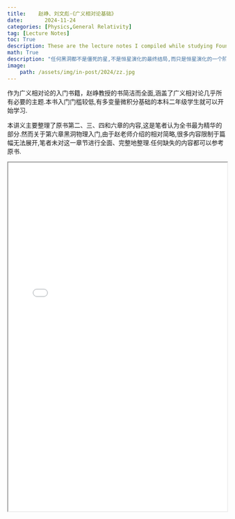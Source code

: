 ```yaml
---
title:    赵峥、刘文彪·《广义相对论基础》
date:       2024-11-24
categories: [Physics,General Relativity]
tag: [Lecture Notes]
toc: True
description: These are the lecture notes I compiled while studying Foundations of General Relativity by Professor Zhao Zheng.
math: True
description: "任何黑洞都不是僵死的星,不是恒星演化的最终结局,而只是恒星演化的一个阶段."
image: 
    path: /assets/img/in-post/2024/zz.jpg
---
```


作为广义相对论的入门书籍，赵峥教授的书简洁而全面,涵盖了广义相对论几乎所有必要的主题.本书入门门槛较低,有多变量微积分基础的本科二年级学生就可以开始学习.

本讲义主要整理了原书第二、三、四和六章的内容,这是笔者认为全书最为精华的部分.然而关于第六章黑洞物理入门,由于赵老师介绍的相对简略,很多内容限制于篇幅无法展开,笔者未对这一章节进行全面、完整地整理.任何缺失的内容都可以参考原书.

<iframe src="/assets/PDF/赵峥、刘文彪,广义相对论基础.pdf" width="100%" height='800'></iframe>